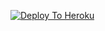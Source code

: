 [![Deploy To Heroku](https://www.herokucdn.com/deploy/button.svg)](https://heroku.com/deploy?template=https://github.com/Rahulm9508/Txt-Extract-New)
                     
